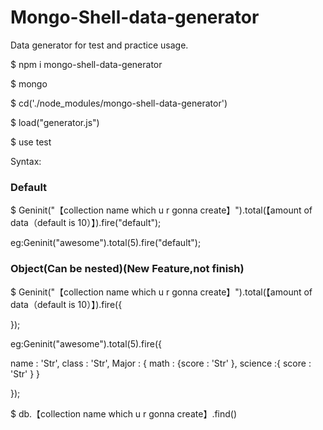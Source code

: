 # Mongo-Shell-data-generator
Data generator for test and practice usage.


$ npm i mongo-shell-data-generator

$ mongo

$ cd('./node_modules/mongo-shell-data-generator')

$ load("generator.js")

$ use test

Syntax:

### Default
$ Geninit("【collection name which u r gonna create】").total(【amount of data（default is 10）】).fire("default");

eg:Geninit("awesome").total(5).fire("default");

### Object(Can be nested)(New Feature,not finish)
$ Geninit("【collection name which u r gonna create】").total(【amount of data（default is 10）】).fire({

});

eg:Geninit("awesome").total(5).fire({

name : 'Str',
class : 'Str',
Major : {
math : {score : 'Str' },
science :{ score : 'Str' }
}

});

$ db.【collection name which u r gonna create】.find()
